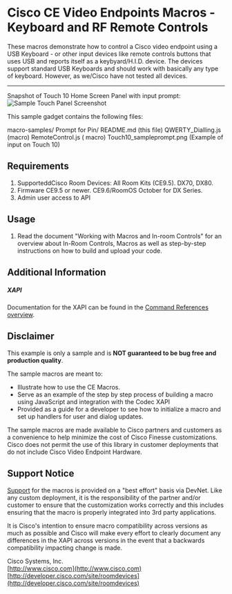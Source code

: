 # Cisco CE Video Endpoints Macros - Keyboard and RF Remote Controls
These macros demonstrate how to control a Cisco video endpoint using a USB Keyboard - or other input devices like remote controls buttons that uses USB and reports itself as a keybyard/H.I.D. device.
The devices support standard USB Keyboards and should work with basically any type of keyboard. However, as we/Cisco have not tested all devices.

---
Snapshot of Touch 10 Home Screen Panel with input prompt:
![Sample Touch Panel Screenshot](Touch10_sampleprompt.png)

This sample gadget contains the following files:

macro-samples/
	Prompt for Pin/
	README.md (this file)
       QWERTY_Dialling.js (macro)
       RemoteControl.js ( macro)
    Touch10_sampleprompt.png (Example of input on Touch 10)

## Requirements
1. SupporteddCisco Room Devices: All Room Kits (CE9.5). DX70, DX80.
2. Firmware CE9.5 or newer. CE9.6/RoomOS October for DX Series.
3. Admin user access to API

## Usage
1. Read the document "Working with Macros and In-room Controls" for an overview about In-Room Controls, Macros as well as step-by-step instructions on how to build and upload your code.

## Additional Information
##### XAPI
Documentation for the XAPI can be found in the [Command References overview](https://www.cisco.com/c/en/us/support/collaboration-endpoints/telepresence-quick-set-series/products-command-reference-list.html).

## Disclaimer
This example is only a sample and is **NOT guaranteed to be bug free and production quality**.

The sample macros are meant to:
- Illustrate how to use the CE Macros.
- Serve as an example of the step by step process of building a macro using JavaScript and integration with the Codec XAPI
- Provided as a guide for a developer to see how to initialize a macro and set up handlers for user and dialog updates.

The sample macros are made available to Cisco partners and customers as a convenience to help minimize the cost of Cisco Finesse customizations. Cisco does not permit the use of this library in customer deployments that do not include Cisco Video Endpoint Hardware.

## Support Notice
[Support](http://developer.cisco.com/site/devnet/support) for the macros is provided on a "best effort" basis via DevNet. Like any custom deployment, it is the responsibility of the partner and/or customer to ensure that the customization works correctly and this includes ensuring that the macro is properly integrated into 3rd party applications.

It is Cisco's intention to ensure macro compatibility across versions as much as possible and Cisco will make every effort to clearly document any differences in the XAPI across versions in the event that a backwards compatibility impacting change is made.

Cisco Systems, Inc.<br>
[http://www.cisco.com](http://www.cisco.com)<br>
[http://developer.cisco.com/site/roomdevices](http://developer.cisco.com/site/roomdevices)
